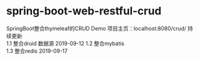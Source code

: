 # spring-boot-web-restful-crud
SpringBoot整合thymeleaf的CRUD Demo
    项目主页：localhost:8080/crud/
持续更新  
  1.1 整合druid 数据源 2019-09-12
  1.2 整合mybatis  
  1.3 整合redis 2019-09-17

